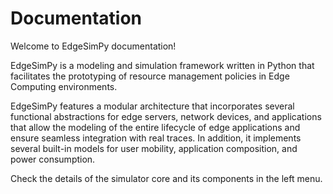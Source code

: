 # Documentation

Welcome to EdgeSimPy documentation!

EdgeSimPy is a modeling and simulation framework written in Python that facilitates the prototyping of resource management policies in Edge Computing environments.

EdgeSimPy features a modular architecture that incorporates several functional abstractions for edge servers, network devices, and applications that allow the modeling of the entire lifecycle of edge applications and ensure seamless integration with real traces. In addition, it implements several built-in models for user mobility, application composition, and power consumption.

Check the details of the simulator core and its components in the left menu.